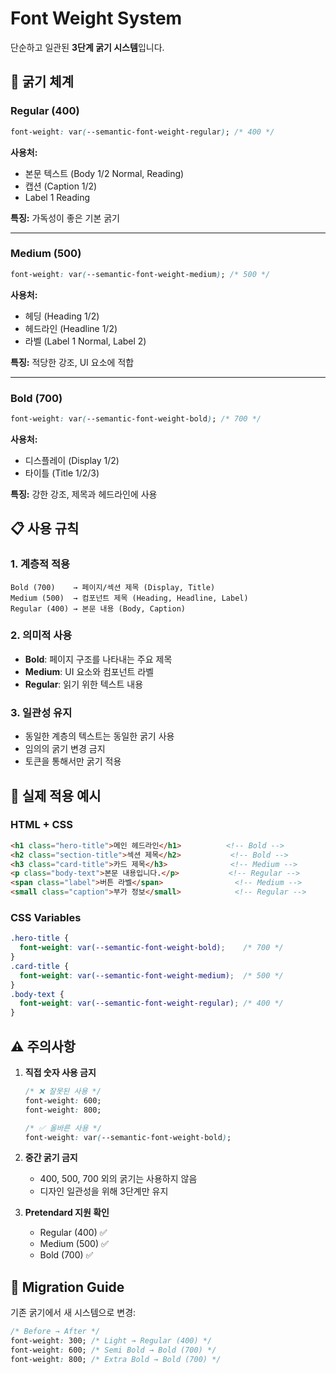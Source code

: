 # Font Weight System

단순하고 일관된 **3단계 굵기 시스템**입니다.

## 🎯 굵기 체계

### **Regular (400)**
```css
font-weight: var(--semantic-font-weight-regular); /* 400 */
```
**사용처:**
- 본문 텍스트 (Body 1/2 Normal, Reading)
- 캡션 (Caption 1/2)
- Label 1 Reading

**특징:** 가독성이 좋은 기본 굵기

---

### **Medium (500)**
```css
font-weight: var(--semantic-font-weight-medium); /* 500 */
```
**사용처:**
- 헤딩 (Heading 1/2)
- 헤드라인 (Headline 1/2)
- 라벨 (Label 1 Normal, Label 2)

**특징:** 적당한 강조, UI 요소에 적합

---

### **Bold (700)**
```css
font-weight: var(--semantic-font-weight-bold); /* 700 */
```
**사용처:**
- 디스플레이 (Display 1/2)
- 타이틀 (Title 1/2/3)

**특징:** 강한 강조, 제목과 헤드라인에 사용

## 📋 사용 규칙

### 1. **계층적 적용**
```
Bold (700)    → 페이지/섹션 제목 (Display, Title)
Medium (500)  → 컴포넌트 제목 (Heading, Headline, Label)
Regular (400) → 본문 내용 (Body, Caption)
```

### 2. **의미적 사용**
- **Bold**: 페이지 구조를 나타내는 주요 제목
- **Medium**: UI 요소와 컴포넌트 라벨
- **Regular**: 읽기 위한 텍스트 내용

### 3. **일관성 유지**
- 동일한 계층의 텍스트는 동일한 굵기 사용
- 임의의 굵기 변경 금지
- 토큰을 통해서만 굵기 적용

## 🎨 실제 적용 예시

### HTML + CSS
```html
<h1 class="hero-title">메인 헤드라인</h1>          <!-- Bold -->
<h2 class="section-title">섹션 제목</h2>           <!-- Bold -->
<h3 class="card-title">카드 제목</h3>              <!-- Medium -->
<p class="body-text">본문 내용입니다.</p>           <!-- Regular -->
<span class="label">버튼 라벨</span>                <!-- Medium -->
<small class="caption">부가 정보</small>            <!-- Regular -->
```

### CSS Variables
```css
.hero-title {
  font-weight: var(--semantic-font-weight-bold);    /* 700 */
}
.card-title {
  font-weight: var(--semantic-font-weight-medium);  /* 500 */
}
.body-text {
  font-weight: var(--semantic-font-weight-regular); /* 400 */
}
```

## ⚠️ 주의사항

1. **직접 숫자 사용 금지**
   ```css
   /* ❌ 잘못된 사용 */
   font-weight: 600;
   font-weight: 800;
   
   /* ✅ 올바른 사용 */
   font-weight: var(--semantic-font-weight-bold);
   ```

2. **중간 굵기 금지**
   - 400, 500, 700 외의 굵기는 사용하지 않음
   - 디자인 일관성을 위해 3단계만 유지

3. **Pretendard 지원 확인**
   - Regular (400) ✅
   - Medium (500) ✅  
   - Bold (700) ✅

## 🔄 Migration Guide

기존 굵기에서 새 시스템으로 변경:

```css
/* Before → After */
font-weight: 300; /* Light → Regular (400) */
font-weight: 600; /* Semi Bold → Bold (700) */
font-weight: 800; /* Extra Bold → Bold (700) */
```
